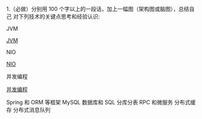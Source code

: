 1.（必做）分别用 100 个字以上的一段话，加上一幅图（架构图或脑图），总结自己
对下列技术的关键点思考和经验认识:

JVM

[JVM](./JVM.md)

NIO

[NIO](./NIO.md)

并发编程

[并发编程](./并发编程.md)


Spring 和 ORM 等框架
MySQL 数据库和 SQL
分库分表
RPC 和微服务
分布式缓存
分布式消息队列